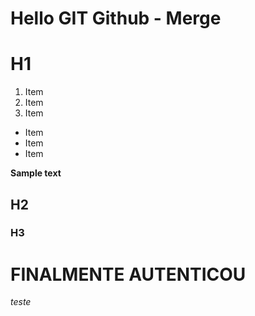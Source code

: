 # Hello GIT Github - Merge

# H1

1. Item
2. Item
3. Item

* Item
* Item
* Item

__Sample text__
## H2
### H3

# FINALMENTE AUTENTICOU
_teste_